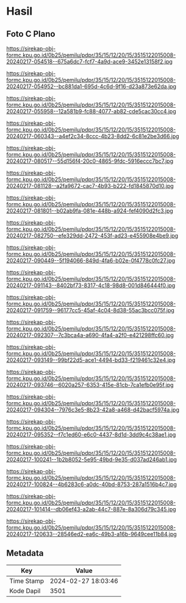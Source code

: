 # Hasil

## Foto C Plano

https://sirekap-obj-formc.kpu.go.id/0b25/pemilu/pdpr/35/15/12/20/15/3515122015008-20240217-054518--675a6dc7-fcf7-4a9d-ace9-3452e13158f2.jpg

https://sirekap-obj-formc.kpu.go.id/0b25/pemilu/pdpr/35/15/12/20/15/3515122015008-20240217-054952--bc881da1-695d-4c6d-9f16-d23a873e62da.jpg

https://sirekap-obj-formc.kpu.go.id/0b25/pemilu/pdpr/35/15/12/20/15/3515122015008-20240217-055958--12a581b9-fc88-4077-ab82-cde5cac30cc4.jpg

https://sirekap-obj-formc.kpu.go.id/0b25/pemilu/pdpr/35/15/12/20/15/3515122015008-20240217-060343--a4ef2c34-8ccc-4b23-8dd2-6c81e2be3d66.jpg

https://sirekap-obj-formc.kpu.go.id/0b25/pemilu/pdpr/35/15/12/20/15/3515122015008-20240217-080517--55d156f4-20c0-4865-9fdc-5916eccc7bc7.jpg

https://sirekap-obj-formc.kpu.go.id/0b25/pemilu/pdpr/35/15/12/20/15/3515122015008-20240217-081128--a2fa9672-cac7-4b93-b222-fd1845870d10.jpg

https://sirekap-obj-formc.kpu.go.id/0b25/pemilu/pdpr/35/15/12/20/15/3515122015008-20240217-081801--b02ab9fa-081e-448b-a924-fef4090d2fc3.jpg

https://sirekap-obj-formc.kpu.go.id/0b25/pemilu/pdpr/35/15/12/20/15/3515122015008-20240217-082750--efe329dd-2472-453f-ad23-e455908e4be9.jpg

https://sirekap-obj-formc.kpu.go.id/0b25/pemilu/pdpr/35/15/12/20/15/3515122015008-20240217-090449--5f194066-849d-4fa6-b02e-0f4778c0fc27.jpg

https://sirekap-obj-formc.kpu.go.id/0b25/pemilu/pdpr/35/15/12/20/15/3515122015008-20240217-091143--8402bf73-8317-4c18-98d8-001d846444f0.jpg

https://sirekap-obj-formc.kpu.go.id/0b25/pemilu/pdpr/35/15/12/20/15/3515122015008-20240217-091759--96177cc5-45af-4c04-8d38-55ac3bcc075f.jpg

https://sirekap-obj-formc.kpu.go.id/0b25/pemilu/pdpr/35/15/12/20/15/3515122015008-20240217-092307--7c3bca4a-a690-4fa4-a2f0-e421298ffc60.jpg

https://sirekap-obj-formc.kpu.go.id/0b25/pemilu/pdpr/35/15/12/20/15/3515122015008-20240217-093149--99bf22d5-ace1-4494-bd33-f219461c32e4.jpg

https://sirekap-obj-formc.kpu.go.id/0b25/pemilu/pdpr/35/15/12/20/15/3515122015008-20240217-093746--6020a257-6353-415e-81cb-7ca1efb0e95f.jpg

https://sirekap-obj-formc.kpu.go.id/0b25/pemilu/pdpr/35/15/12/20/15/3515122015008-20240217-094304--7976c3e5-8b23-42a8-a468-d42bacf5974a.jpg

https://sirekap-obj-formc.kpu.go.id/0b25/pemilu/pdpr/35/15/12/20/15/3515122015008-20240217-095352--f7c1ed60-e6c0-4437-8d1d-3dd9c4c38ae1.jpg

https://sirekap-obj-formc.kpu.go.id/0b25/pemilu/pdpr/35/15/12/20/15/3515122015008-20240217-100241--1b2b8052-5e95-49bd-9e35-d037ad246ab1.jpg

https://sirekap-obj-formc.kpu.go.id/0b25/pemilu/pdpr/35/15/12/20/15/3515122015008-20240217-100824--4b6283c6-a0dc-40bd-8753-287a1516b4c7.jpg

https://sirekap-obj-formc.kpu.go.id/0b25/pemilu/pdpr/35/15/12/20/15/3515122015008-20240217-101414--db06ef43-a2ab-44c7-887e-8a306d79c345.jpg

https://sirekap-obj-formc.kpu.go.id/0b25/pemilu/pdpr/35/15/12/20/15/3515122015008-20240217-120633--28546ed2-ea6c-49b3-a16b-9649cee11b84.jpg


## Metadata

| Key        | Value               |
| ---------- | ------------------- |
| Time Stamp | 2024-02-27 18:03:46 |
| Kode Dapil | 3501                |



